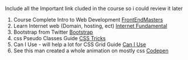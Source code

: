 Include all the Important link cluded in the course so i could review it later
1. Course Complete Intro to Web Development [FrontEndMasters](https://frontendmasters.com/courses/web-development-v3/)
2. Learn Internet web (Domain, hosting, ect) [Internet Fundamental](https://internetfundamentals.com/)
3. Bootstrap from Twitter [Bootstrap](https://getbootstrap.com/2.0.2/)
4. css Pseudo Classes Guide [CSS Tricks](https://css-tricks.com/pseudo-class-selectors/)
5. Can I Use - will help a lot for CSS Grid Guide [Can I Use](https://caniuse.com/)
6. See this man created a whole animation on mostly css [Codepen](https://codepen.io/juliangarnier/pen/krNqZO)
